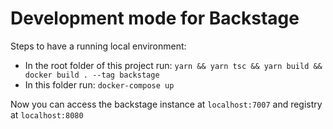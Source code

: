# Development mode for Backstage

Steps to have a running local environment:

- In the root folder of this project run: `yarn && yarn tsc && yarn build && docker build . --tag backstage`
- In this folder run: `docker-compose up`

Now you can access the backstage instance at `localhost:7007` and registry at `localhost:8080`
